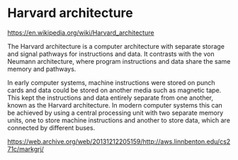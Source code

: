 # Harvard architecture

https://en.wikipedia.org/wiki/Harvard_architecture

The Harvard architecture is a computer architecture with separate storage and signal pathways for instructions and data. It contrasts with the von Neumann architecture, where program instructions and data share the same memory and pathways.




In early computer systems, machine instructions were stored on punch cards and data could be stored on another media such as magnetic tape. This kept the instructions and data entirely separate from one another, known as the Harvard architecture. In modern computer systems this can be achieved by using a central processing unit with two separate memory units, one to store machine instructions and another to store data, which are connected by different buses.



https://web.archive.org/web/20131212205159/http://aws.linnbenton.edu/cs271c/markgrj/
